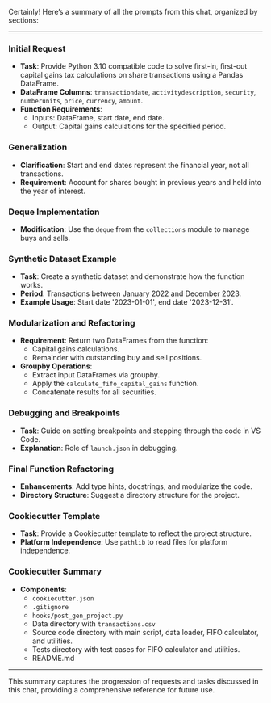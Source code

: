 Certainly! Here’s a summary of all the prompts from this chat, organized by sections:

---

### Initial Request

- **Task**: Provide Python 3.10 compatible code to solve first-in, first-out capital gains tax calculations on share transactions using a Pandas DataFrame.
- **DataFrame Columns**: `transactiondate`, `activitydescription`, `security`, `numberunits`, `price`, `currency`, `amount`.
- **Function Requirements**: 
  - Inputs: DataFrame, start date, end date.
  - Output: Capital gains calculations for the specified period.

### Generalization

- **Clarification**: Start and end dates represent the financial year, not all transactions.
- **Requirement**: Account for shares bought in previous years and held into the year of interest.

### Deque Implementation

- **Modification**: Use the `deque` from the `collections` module to manage buys and sells.

### Synthetic Dataset Example

- **Task**: Create a synthetic dataset and demonstrate how the function works.
- **Period**: Transactions between January 2022 and December 2023.
- **Example Usage**: Start date '2023-01-01', end date '2023-12-31'.

### Modularization and Refactoring

- **Requirement**: Return two DataFrames from the function:
  - Capital gains calculations.
  - Remainder with outstanding buy and sell positions.
- **Groupby Operations**: 
  - Extract input DataFrames via groupby.
  - Apply the `calculate_fifo_capital_gains` function.
  - Concatenate results for all securities.

### Debugging and Breakpoints

- **Task**: Guide on setting breakpoints and stepping through the code in VS Code.
- **Explanation**: Role of `launch.json` in debugging.

### Final Function Refactoring

- **Enhancements**: Add type hints, docstrings, and modularize the code.
- **Directory Structure**: Suggest a directory structure for the project.

### Cookiecutter Template

- **Task**: Provide a Cookiecutter template to reflect the project structure.
- **Platform Independence**: Use `pathlib` to read files for platform independence.

### Cookiecutter Summary

- **Components**:
  - `cookiecutter.json`
  - `.gitignore`
  - `hooks/post_gen_project.py`
  - Data directory with `transactions.csv`
  - Source code directory with main script, data loader, FIFO calculator, and utilities.
  - Tests directory with test cases for FIFO calculator and utilities.
  - README.md

---

This summary captures the progression of requests and tasks discussed in this chat, providing a comprehensive reference for future use.